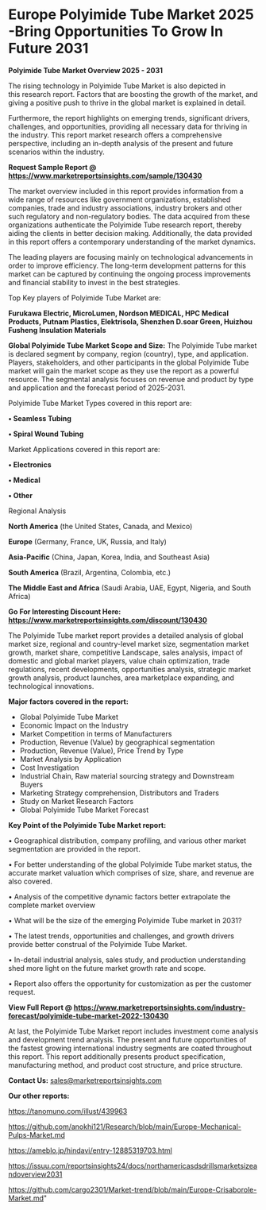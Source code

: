  # Europe Polyimide Tube Market 2025 -Bring Opportunities To Grow In Future 2031

<Strong> Polyimide Tube Market Overview 2025 - 2031</strong>

The rising technology in Polyimide Tube Market is also depicted in this research report. Factors that are boosting the growth of the market, and giving a positive push to thrive in the global market is explained in detail.

Furthermore, the report highlights on emerging trends, significant drivers, challenges, and opportunities, providing all necessary data for thriving in the industry. This report market research offers a comprehensive perspective, including an in-depth analysis of the present and future scenarios within the industry.

<strong>Request Sample Report @ <a href=https://www.marketreportsinsights.com/sample/130430>https://www.marketreportsinsights.com/sample/130430</a></strong>

The market overview included in this report provides information from a wide range of resources like government organizations, established companies, trade and industry associations, industry brokers and other such regulatory and non-regulatory bodies. The data acquired from these organizations authenticate the Polyimide Tube research report, thereby aiding the clients in better decision making. Additionally, the data provided in this report offers a contemporary understanding of the market dynamics.

The leading players are focusing mainly on technological advancements in order to improve efficiency. The long-term development patterns for this market can be captured by continuing the ongoing process improvements and financial stability to invest in the best strategies.

Top Key players of Polyimide Tube Market are:

<strong>Furukawa Electric, MicroLumen, Nordson MEDICAL, HPC Medical Products, Putnam Plastics, Elektrisola, Shenzhen D.soar Green, Huizhou Fusheng Insulation Materials</strong>

<strong><b>Global Polyimide Tube Market Scope and Size:</b></strong>
The Polyimide Tube market is declared segment by company, region (country), type, and application. Players, stakeholders, and other participants in the global Polyimide Tube market will gain the market scope as they use the report as a powerful resource. The segmental analysis focuses on revenue and product by type and application and the forecast period of 2025-2031.

Polyimide Tube Market Types covered in this report are:

<strong>• Seamless Tubing

• Spiral Wound Tubing</strong>

Market Applications covered in this report are:

<strong>• Electronics

• Medical

• Other</strong> 

Regional Analysis

<strong>North America</strong> (the United States, Canada, and Mexico)

<strong>Europe</strong> (Germany, France, UK, Russia, and Italy)

<strong>Asia-Pacific</strong> (China, Japan, Korea, India, and Southeast Asia)

<strong>South America</strong> (Brazil, Argentina, Colombia, etc.)

<strong>The Middle East and Africa</strong> (Saudi Arabia, UAE, Egypt, Nigeria, and South Africa)

<strong>Go For Interesting Discount Here: <a href=https://www.marketreportsinsights.com/discount/130430>https://www.marketreportsinsights.com/discount/130430</a></strong>

The Polyimide Tube market report provides a detailed analysis of global market size, regional and country-level market size, segmentation market growth, market share, competitive Landscape, sales analysis, impact of domestic and global market players, value chain optimization, trade regulations, recent developments, opportunities analysis, strategic market growth analysis, product launches, area marketplace expanding, and technological innovations.

<strong><b>Major factors covered in the report:</b></strong>
<ul>
  <li>Global Polyimide Tube Market </li>
  <li>Economic Impact on the Industry</li>
  <li>Market Competition in terms of Manufacturers</li>
  <li>Production, Revenue (Value) by geographical segmentation</li>
  <li>Production, Revenue (Value), Price Trend by Type</li>
  <li>Market Analysis by Application</li>
  <li>Cost Investigation</li>
  <li>Industrial Chain, Raw material sourcing strategy and Downstream Buyers</li>
  <li>Marketing Strategy comprehension, Distributors and Traders</li>
  <li>Study on Market Research Factors</li>
  <li>Global Polyimide Tube Market Forecast</li>
</ul>

<strong><b>Key Point of the Polyimide Tube Market report:</b></strong>

• Geographical distribution, company profiling, and various other market segmentation are provided in the report.

• For better understanding of the global Polyimide Tube market status, the accurate market valuation which comprises of size, share, and revenue are also covered.

• Analysis of the competitive dynamic factors better extrapolate the complete market overview

• What will be the size of the emerging Polyimide Tube market in 2031?

• The latest trends, opportunities and challenges, and growth drivers provide better construal of the Polyimide Tube Market.

• In-detail industrial analysis, sales study, and production understanding shed more light on the future market growth rate and scope.

• Report also offers the opportunity for customization as per the customer request.

<strong><b>View Full Report @ <a href=https://www.marketreportsinsights.com/industry-forecast/polyimide-tube-market-2022-130430>https://www.marketreportsinsights.com/industry-forecast/polyimide-tube-market-2022-130430</a></b></strong>


At last, the Polyimide Tube Market report includes investment come analysis and development trend analysis. The present and future opportunities of the fastest growing international industry segments are coated throughout this report. This report additionally presents product specification, manufacturing method, and product cost structure, and price structure.

<strong>Contact Us:</strong>
sales@marketreportsinsights.com

<strong>Our other reports:</strong>

<a href=https://tanomuno.com/illust/439963>https://tanomuno.com/illust/439963</a>

<a href=https://github.com/anokhi121/Research/blob/main/Europe-Mechanical-Pulps-Market.md>https://github.com/anokhi121/Research/blob/main/Europe-Mechanical-Pulps-Market.md</a>

<a href=https://ameblo.jp/hindavi/entry-12885319703.html>https://ameblo.jp/hindavi/entry-12885319703.html</a>

<a href=https://issuu.com/reportsinsights24/docs/northamericasdsdrillsmarketsizeandoverview2031>https://issuu.com/reportsinsights24/docs/northamericasdsdrillsmarketsizeandoverview2031</a>

<a href=https://github.com/cargo2301/Market-trend/blob/main/Europe-Crisaborole-Market.md>https://github.com/cargo2301/Market-trend/blob/main/Europe-Crisaborole-Market.md</a>"
